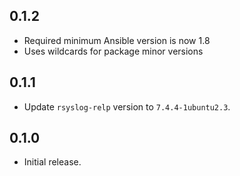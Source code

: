 ## 0.1.2

- Required minimum Ansible version is now 1.8
- Uses wildcards for package minor versions

## 0.1.1

- Update `rsyslog-relp` version to `7.4.4-1ubuntu2.3`.

## 0.1.0

- Initial release.
